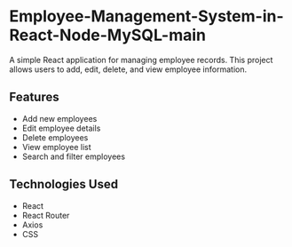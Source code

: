 # Employee-Management-System-in-React-Node-MySQL-main

A simple React application for managing employee records. This project allows users to add, edit, delete, and view employee information.

## Features

- Add new employees
- Edit employee details
- Delete employees
- View employee list
- Search and filter employees

## Technologies Used

- React
- React Router
- Axios
- CSS

